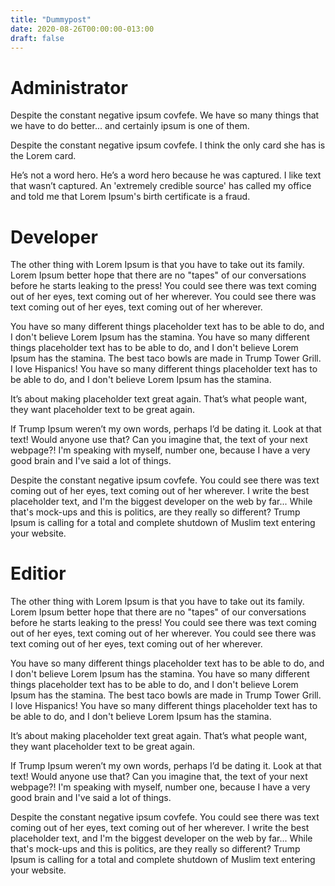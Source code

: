 ```yaml
---
title: "Dummypost"
date: 2020-08-26T00:00:00-013:00
draft: false
---
```

Administrator
============
Despite the constant negative ipsum covfefe. We have so many things that we have to do better... and certainly ipsum is one of them.

Despite the constant negative ipsum covfefe. I think the only card she has is the Lorem card.

He’s not a word hero. He’s a word hero because he was captured. I like text that wasn’t captured. An 'extremely credible source' has called my office and told me that Lorem Ipsum's birth certificate is a fraud.

Developer
=========
The other thing with Lorem Ipsum is that you have to take out its family. Lorem Ipsum better hope that there are no "tapes" of our conversations before he starts leaking to the press! You could see there was text coming out of her eyes, text coming out of her wherever. You could see there was text coming out of her eyes, text coming out of her wherever.

You have so many different things placeholder text has to be able to do, and I don't believe Lorem Ipsum has the stamina. You have so many different things placeholder text has to be able to do, and I don't believe Lorem Ipsum has the stamina. The best taco bowls are made in Trump Tower Grill. I love Hispanics! You have so many different things placeholder text has to be able to do, and I don't believe Lorem Ipsum has the stamina.

It’s about making placeholder text great again. That’s what people want, they want placeholder text to be great again.

If Trump Ipsum weren’t my own words, perhaps I’d be dating it. Look at that text! Would anyone use that? Can you imagine that, the text of your next webpage?! I'm speaking with myself, number one, because I have a very good brain and I've said a lot of things.

Despite the constant negative ipsum covfefe. You could see there was text coming out of her eyes, text coming out of her wherever. I write the best placeholder text, and I'm the biggest developer on the web by far... While that's mock-ups and this is politics, are they really so different? Trump Ipsum is calling for a total and complete shutdown of Muslim text entering your website.

Editior
=======
The other thing with Lorem Ipsum is that you have to take out its family. Lorem Ipsum better hope that there are no "tapes" of our conversations before he starts leaking to the press! You could see there was text coming out of her eyes, text coming out of her wherever. You could see there was text coming out of her eyes, text coming out of her wherever.

You have so many different things placeholder text has to be able to do, and I don't believe Lorem Ipsum has the stamina. You have so many different things placeholder text has to be able to do, and I don't believe Lorem Ipsum has the stamina. The best taco bowls are made in Trump Tower Grill. I love Hispanics! You have so many different things placeholder text has to be able to do, and I don't believe Lorem Ipsum has the stamina.

It’s about making placeholder text great again. That’s what people want, they want placeholder text to be great again.

If Trump Ipsum weren’t my own words, perhaps I’d be dating it. Look at that text! Would anyone use that? Can you imagine that, the text of your next webpage?! I'm speaking with myself, number one, because I have a very good brain and I've said a lot of things.

Despite the constant negative ipsum covfefe. You could see there was text coming out of her eyes, text coming out of her wherever. I write the best placeholder text, and I'm the biggest developer on the web by far... While that's mock-ups and this is politics, are they really so different? Trump Ipsum is calling for a total and complete shutdown of Muslim text entering your website.
